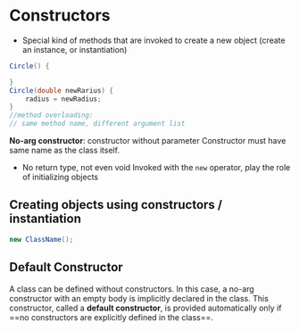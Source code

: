 # Constructors
- Special kind of methods that are invoked to create a new object (create an instance, or instantiation)
```java
Circle() {

}
Circle(double newRarius) {
	radius = newRadius;
}
//method overloading:
// same method name, different argument list
```
**No-arg constructor**: constructor without parameter
Constructor must have same name as the class itself.
- No return type, not even void
Invoked with the `new` operator, play the role of initializing objects

## Creating objects using constructors / instantiation
```java
new ClassName();
```
## Default Constructor
A class can be defined without constructors.
In this case, a no-arg constructor with an empty body is implicitly declared in the class.
This constructor, called a **default constructor**, is provided automatically only if ==no constructors are explicitly defined in the class==.
